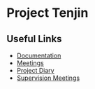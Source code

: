 # Project Tenjin

## Useful Links

- [Documentation](./documentation)
- [Meetings](./documentation/meetings)
- [Project Diary](./documentation/diary)
- [Supervision Meetings](./docoumentation/supervisions)
